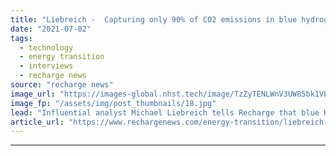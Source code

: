 ```yaml
---
title: "Liebreich -  Capturing only 90% of CO2 emissions in blue hydrogen production ‘ain’t good enough’"
date: "2021-07-02"
tags: 
  - technology
  - energy transition
  - interviews
  - recharge news
source: "recharge news"
image_url: "https://images-global.nhst.tech/image/TzZyTENLWnV3UW85bk1VLzdnelh3Vkc1bDA4TmVYTTVyRkNCb01DRnNHUT0=/nhst/binary/1b773403d3054bc97f4c7683aee1384d"
image_fp: "/assets/img/post_thumbnails/18.jpg"
lead: "Influential analyst Michael Liebreich tells Recharge that blue H2 producers should should work to eliminate carbon dioxide from the production process"
article_url: "https://www.rechargenews.com/energy-transition/liebreich-capturing-only-90-of-co2-emissions-in-blue-hydrogen-production-ain-t-good-enough-/2-1-1034599"
---
```


---

